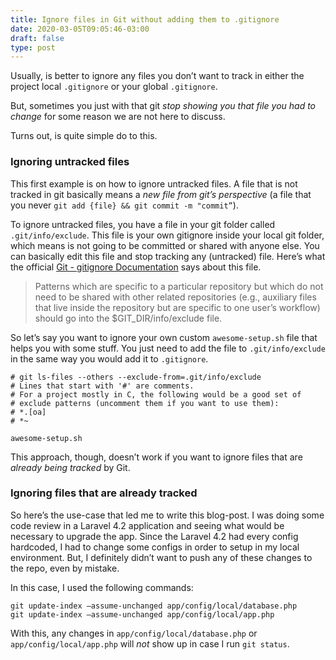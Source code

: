 ```yaml
---
title: Ignore files in Git without adding them to .gitignore
date: 2020-03-05T09:05:46-03:00
draft: false
type: post
---
```


Usually, is better to ignore any files you don’t want to track in either the project local `.gitignore` or your global `.gitignore`.

But, sometimes you just with that git *stop showing you that file you had to change* for some reason we are not here to discuss.

Turns out, is quite simple do to this.

### Ignoring untracked files

This first example is on how to ignore untracked files. A file that is not tracked in git basically means a *new file from git’s perspective* (a file that you never `git add {file} && git commit -m "commit”`).

To ignore untracked files, you have a file in your git folder called `.git/info/exclude`. This file is your own gitignore inside your local git folder, which means is not going to be committed or shared with anyone else. You can basically edit this file and stop tracking any (untracked) file. Here’s what the official [Git - gitignore Documentation](https://git-scm.com/docs/gitignore) says about this file.

> Patterns which are specific to a particular repository but which do not need to be shared with other related repositories (e.g., auxiliary files that live inside the repository but are specific to one user’s workflow) should go into the $GIT_DIR/info/exclude file.

So let’s say you want to ignore your own custom `awesome-setup.sh` file that helps you with some stuff. You just need to add the file to `.git/info/exclude` in the same way you would add it to `.gitignore`.

```
# git ls-files --others --exclude-from=.git/info/exclude
# Lines that start with '#' are comments.
# For a project mostly in C, the following would be a good set of
# exclude patterns (uncomment them if you want to use them):
# *.[oa]
# *~

awesome-setup.sh
```

This approach, though, doesn’t work if you want to ignore files that are *already being tracked* by Git.

### Ignoring files that are already tracked

So here’s the use-case that led me to write this blog-post. I was doing some code review in a Laravel 4.2 application and seeing what would be necessary to upgrade the app. Since the Laravel 4.2 had every config hardcoded, I had to change some configs in order to setup in my local environment. But, I definitely didn’t want to push any of these changes to the repo, even by mistake.

In this case, I used the following commands:

```
git update-index —assume-unchanged app/config/local/database.php
git update-index —assume-unchanged app/config/local/app.php
```

With this, any changes in `app/config/local/database.php` or `app/config/local/app.php` will *not* show up in case I run `git status`.
